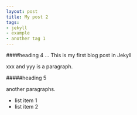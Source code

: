 ```yaml
---
layout: post
title: My post 2
tags:
- jekyll
- example
- another tag 1
---
```


####heading 4 ... This is my first blog post in Jekyll

xxx and yyy is a paragraph.

#####heading 5

another paragraphs.

- list item 1  
- list item 2